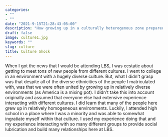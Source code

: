 ```yaml
---
categories:
- ""
- ""
date: "2021-9-15T21:28:43-05:00"
description: "How growing up in a culturally heterogenous zone prepared me for business school."
draft: false
image: culture1.jpg
keywords: ""
slug: culture
title: Culture Shock
---
```


When I got the news that I would be attending LBS, I was ecstatic about getting to meet tons of new people from different cultures. I went to college in an environment with a hugely diverse culture. But, what I didn't grasp was that despite all of the diverse ethnicities of the people I matriculated with, was that we were often united by growing up in relatively diverse environments (as America is a mixing pot). I didn't take this into account originally and assumed that everyone else had extensive experience interacting with different cultures. I did learn that many of the people here grew up in relatively homogeneous environments. Luckily, I attended high school in a place where I was a minority and was able to somewhat ingratiate myself within that culture. I used my experience doing that and my experience interacting with so many different groups to provide social lubrication and build many relationships here at LBS. 